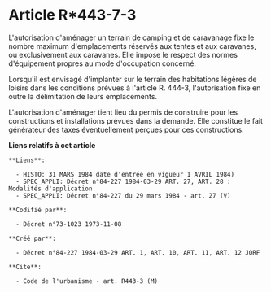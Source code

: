 # Article R*443-7-3

L'autorisation d'aménager un terrain de camping et de caravanage fixe le nombre maximum d'emplacements réservés aux tentes et
aux caravanes, ou exclusivement aux caravanes. Elle impose le respect des normes d'équipement propres au mode d'occupation
concerné.

Lorsqu'il est envisagé d'implanter sur le terrain des habitations légères de loisirs dans les conditions prévues à l'article
R. 444-3, l'autorisation fixe en outre la délimitation de leurs emplacements.

L'autorisation d'aménager tient lieu du permis de construire pour les constructions et installations prévues dans la demande.
Elle constitue le fait générateur des taxes éventuellement perçues pour ces constructions.

**Liens relatifs à cet article**

	**Liens**:

	  - HISTO: 31 MARS 1984 date d'entrée en vigueur 1 AVRIL 1984)
	  - SPEC_APPLI: Décret n°84-227 1984-03-29 ART. 27, ART. 28 : Modalités d'application
	  - SPEC_APPLI: Décret n°84-227 du 29 mars 1984 - art. 27 (V)

	**Codifié par**:

	  - Décret n°73-1023 1973-11-08

	**Créé par**:

	  - Décret n°84-227 1984-03-29 ART. 1, ART. 10, ART. 11, ART. 12 JORF

	**Cite**:

	  - Code de l'urbanisme - art. R443-3 (M)
